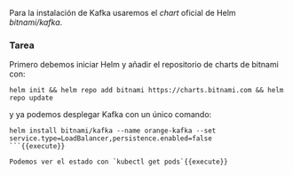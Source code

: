 Para la instalación de Kafka usaremos el _chart_ oficial de Helm _bitnami/kafka_.

### Tarea

Primero debemos iniciar Helm y añadir el repositorio de charts de bitnami con:
```
helm init && helm repo add bitnami https://charts.bitnami.com && helm repo update 
```
y ya podemos desplegar Kafka con un único comando:

```
helm install bitnami/kafka --name orange-kafka --set service.type=LoadBalancer,persistence.enabled=false
```{{execute}}

Podemos ver el estado con `kubectl get pods`{{execute}}